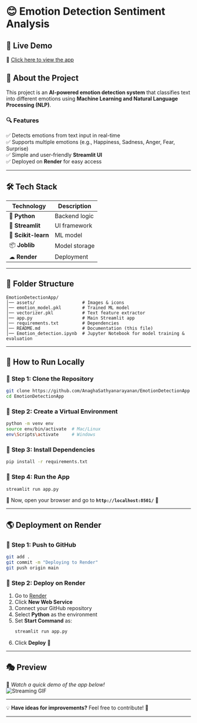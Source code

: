 
# 😊 Emotion Detection Sentiment Analysis  

## 🚀 Live Demo  
🔗 [Click here to view the app](https://emotiondetectionapp-hrak.onrender.com)  

## 📌 About the Project  
This project is an **AI-powered emotion detection system** that classifies text into different emotions using **Machine Learning and Natural Language Processing (NLP)**.  

### 🔍 **Features**  
✅ Detects emotions from text input in real-time  
✅ Supports multiple emotions (e.g., Happiness, Sadness, Anger, Fear, Surprise)  
✅ Simple and user-friendly **Streamlit UI**  
✅ Deployed on **Render** for easy access  

---

## 🛠️ Tech Stack  

| Technology    | Description |
|--------------|------------|
| 🐍 **Python** | Backend logic |
| 🎨 **Streamlit** | UI framework |
| 🤖 **Scikit-learn** | ML model |
| 📦 **Joblib** | Model storage |
| ☁ **Render** | Deployment |

---

## 📂 Folder Structure  

```
EmotionDetectionApp/
│── assets/                  # Images & icons
│── emotion_model.pkl        # Trained ML model
│── vectorizer.pkl           # Text feature extractor
│── app.py                   # Main Streamlit app
│── requirements.txt         # Dependencies
│── README.md                # Documentation (this file)
│── Emotion_detection.ipynb  # Jupyter Notebook for model training & evaluation
```

---

## 🚀 How to Run Locally  

### 🔹 **Step 1: Clone the Repository**  
```bash
git clone https://github.com/AnaghaSathyanarayanan/EmotionDetectionApp
cd EmotionDetectionApp
```
  
### 🔹 **Step 2: Create a Virtual Environment**  
```bash
python -m venv env
source env/bin/activate  # Mac/Linux
env\Scripts\activate     # Windows
```
  
### 🔹 **Step 3: Install Dependencies**  
```bash
pip install -r requirements.txt
```
  
### 🔹 **Step 4: Run the App**  
```bash
streamlit run app.py
```
📌 Now, open your browser and go to **`http://localhost:8501/`** 🚀  

---

## 🌎 Deployment on Render  

### 🔹 **Step 1: Push to GitHub**  
```bash
git add .
git commit -m "Deploying to Render"
git push origin main
```

### 🔹 **Step 2: Deploy on Render**  
1. Go to [Render](https://render.com/)  
2. Click **New Web Service**  
3. Connect your GitHub repository  
4. Select **Python** as the environment  
5. Set **Start Command** as:  
   ```bash
   streamlit run app.py
   ```
6. Click **Deploy** 🎉  

---

## 🎭 Preview  
📌 *Watch a quick demo of the app below!*  
![Streaming GIF](https://media.giphy.com/media/3oEjI6SIIHBdRxXI40/giphy.gif)  

---  

💡 **Have ideas for improvements?** Feel free to contribute! 🚀  

---
